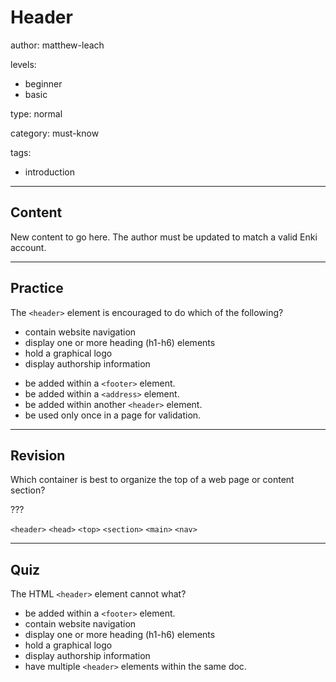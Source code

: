 # Header
author: matthew-leach

levels:
  - beginner
  - basic

type: normal

category: must-know

tags:
  - introduction

---
## Content

New content to go here. The author must be updated to match a valid Enki account.

---
## Practice

The `<header>` element is encouraged to do which of the following?

+ contain website navigation
+ display one or more heading (h1-h6) elements
+ hold a graphical logo
+ display authorship information
- be added within a `<footer>` element.
- be added within a `<address>` element.
- be added within another `<header>` element.
- be used only once in a page for validation. 
 
---
## Revision

Which container is best to organize the top of a web page or content section? 

???

`<header>`
`<head>`
`<top>`
`<section>`
`<main>`
`<nav>`

---
## Quiz

The HTML `<header>` element cannot what?

* be added within a `<footer>` element.
* contain website navigation
* display one or more heading (h1-h6) elements
* hold a graphical logo
* display authorship information
* have multiple `<header>` elements within the same doc.


